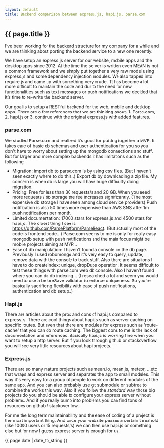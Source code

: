 ```yaml
---
layout: default
title: Backend comparison between express.js, hapi.js, parse.com
---
```

## {{ page.title }}

I’ve been working for the backend structure for my company for a while and we are thinking about porting the backend service to a new one recently.

We have setup an express.js server for our website, mobile apps and the desktop apps since 2012. At the time the server is written even MEAN is not a common framework and we simply put together a very raw model using express.js and some dependency injection modules.  We also tapped into require.js and came up with something very crude.  Tt has become a lot more difficult to maintain the code and dur to the need for new functionalities such as text messages or push notifications we decided that it’s time to re-write the backend server.

Our goal is to setup a RESTful backend for the web, mobile and desktop apps. There are a few references that we are thinking about.  1. Parse.com, 2. hapi.js or 3. continue with the original express.js with added features.

### parse.com

We studied Parse.com and realized it’s good for putting together a MVP. It takes care of basic db schemas and user authentication for you so you don't have to worry about setting up the mongodb connections and stuff.  But for larger and more complex backends it has limitations such as the following:

* Migration: import db to parse.com is by using csv files. (But I haven’t seen exactly where to do this..)  Export db by downloading a zip file. My concern is when db is large you will have huge difficulty doing migration.
* Pricing: Free for less than 30 requests/s and 20 GB.  When you need more requests / db storage the fee increases significantly.  (The most expensive db storage I have seen among cloud service providers) Push notification is also 50 times more expensive than AWS SNS after 1m push notifications per month.
* Limited documentation: 17000 stars for express.js and 4500 stars for hapi.js.  The cloest thing I see is https://github.com/ParsePlatform/ParseReact.  (But actually most of the code is frontend code.. ) Parse.com seems to me is only for really easy mongodb setup with push notifications and the main focus might be mobile projects aiming at MVP…
* Ease of db manipulation: I haven’t found a console on the db page.  Previously I used robomongo and it’s very easy to query, update, remove data with the console to track stuff.  Also there are situations I have to do createIndex: unique, dropDups operation.  It seems difficult to test these things with parse.com web db console. Also I haven’t found where you can do db indexing… (I researched a lot and seem you would need to use a beforeSave validator to enforce uniqueness. So you’re basically sacrificing flexibility with ease of push notifications, authentication and db setup..)

### Hapi.js

There are articles about the pros and cons of hapi.js compared to express.js.  There are cool things about hapi.js such as server caching on specific routes. But even that there are modules for express such as 'route-cache' that you can do route caching.  The biggest cons to me is the lack of documentation and references.  Basically hapi.js is working fine when you want to setup a http server.  But if you look through github or stackoverflow you will see very little resources about hapi projects.

### Express.js

There are so many mature projects such as mean.io, mean.js, meteor, ...etc that wraps and express server and separates the app to small modules.  This way it's very easy for a group of people to work on different modules of the same app.  And you can also probably use git submodule or subtree to combine the works this way.  Also if you follow the *standard* way those big projects do you should be able to configure your express server without problems. And if you really bump into problems you can find tons of resources on github / stackoverflow.

For me the long term maintainability and the ease of coding of a project is the most important thing.  And once your website passes a certain threshold (like 10000 users or 15 requests/s) we can then use hapi.js or something else but for now I guess express server is enough for us.

{{ page.date | date_to_string }}





